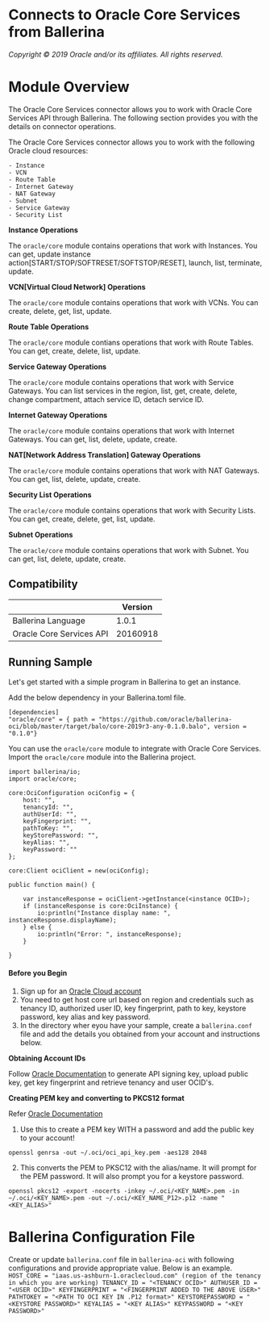 # Connects to Oracle Core Services from Ballerina

*Copyright © 2019 Oracle and/or its affiliates. All rights reserved.*

# Module Overview

The Oracle Core Services connector allows you to work with Oracle Core Services API through Ballerina. The following section provides you with the details on connector operations.

The Oracle Core Services connector allows you to work with the following Oracle cloud resources:
```
- Instance
- VCN
- Route Table
- Internet Gateway
- NAT Gateway
- Subnet
- Service Gateway
- Security List
```

**Instance Operations**

The `oracle/core` module contains operations that work with Instances. You can get, update instance action[START/STOP/SOFTRESET/SOFTSTOP/RESET], launch, list, terminate, update.

**VCN[Virtual Cloud Network] Operations**

The `oracle/core` module contains operations that work with VCNs. You can create, delete, get, list, update.

**Route Table Operations**

The `oracle/core` module contians operations that work with Route Tables. You can get, create, delete, list, update.

**Service Gateway Operations**

The `oracle/core` module contains operations that work with Service Gateways. You can list services in the region, list, get, create, delete, change compartment, attach service ID, detach service ID.

**Internet Gateway Operations**

The `oracle/core` module contains operations that work with Internet Gateways. You can get, list, delete, update, create.

**NAT[Network Address Translation] Gateway Operations**

The `oracle/core` module contains operations that work with NAT Gateways. You can get, list, delete, update, create.

**Security List Operations**

The `oracle/core` module contains operations that work with Security Lists. You can get, create, delete, get, list, update.

**Subnet Operations**

The `oracle/core` module contains operations that work with Subnet. You can get, list, delete, update, create.

## Compatibility

<table>
<thead>
	<tr>
		<th></th>
		<th>Version</th>
	</tr>
</thead>
<tbody>
	<tr>
		<td>Ballerina Language</td>
		<td>1.0.1 </td>
	</tr>
	<tr>
		<td>Oracle Core Services API</td>
		<td>20160918</td>
	</tr>
</tbody>
</table>

## Running Sample

Let's get started with a simple program in Ballerina to get an instance.

Add the below dependency in your Ballerina.toml file.

```
[dependencies]
"oracle/core" = { path = "https://github.com/oracle/ballerina-oci/blob/master/target/balo/core-2019r3-any-0.1.0.balo", version = "0.1.0"}
```

You can use the `oracle/core` module to integrate with Oracle Core Services. Import the `oracle/core` module into the Ballerina project.

```ballerina
import ballerina/io;
import oracle/core;

core:OciConfiguration ociConfig = {
    host: "",
    tenancyId: "",
    authUserId: "",
    keyFingerprint: "",
    pathToKey: "",
    keyStorePassword: "",
    keyAlias: "",
    keyPassword: ""
};
   
core:Client ociClient = new(ociConfig);

public function main() {

    var instanceResponse = ociClient->getInstance(<instance OCID>);
    if (instanceResponse is core:OciInstance) {
        io:println("Instance display name: ", instanceResponse.displayName);
    } else {
        io:println("Error: ", instanceResponse);
    }
    
}
```

#### Before you Begin

1. Sign up for an [Oracle Cloud account](https://myservices.us.oraclecloud.com/mycloud/signup?sourceType=_ref_coc-asset-opcSignIn&language=en)
2. You need to get host core url based on region and credentials such as tenancy ID, authorized user ID, key fingerprint, path to key, keystore password, key alias and key password.
3. In the directory wher eyou have your sample, create a `ballerina.conf` file and add the details you obtained from your account and instructions below.

**Obtaining Account IDs**

Follow [Oracle Documentation](https://docs.cloud.oracle.com/iaas/Content/API/Concepts/apisigningkey.htm) to generate API signing key, upload public key, get key fingerprint and retrieve tenancy and user OCID's. 

**Creating PEM key and converting to PKCS12 format**

Refer [Oracle Documentation](https://docs.cloud.oracle.com/iaas/Content/API/Concepts/apisigningkey.htm#How3)

1. Use this to create a PEM key WITH a password and add the public key to your account!

```openssl genrsa -out ~/.oci/oci_api_key.pem -aes128 2048```


2. This converts the PEM to PKSC12 with the alias/name. It will prompt for the PEM password. It will also prompt you for a keystore password.

```openssl pkcs12 -export -nocerts -inkey ~/.oci/<KEY_NAME>.pem -in ~/.oci/<KEY_NAME>.pem -out ~/.oci/<KEY_NAME_P12>.p12 -name "<KEY_ALIAS>"```

# Ballerina Configuration File
Create or update `ballerina.conf` file in `ballerina-oci` with following configurations and provide appropriate value. Below is an example.
    ```
    HOST_CORE = "iaas.us-ashburn-1.oraclecloud.com" (region of the tenancy in which you are working)
    TENANCY_ID = "<TENANCY OCID>"
    AUTHUSER_ID = "<USER OCID>"
    KEYFINGERPRINT = "<FINGERPRINT ADDED TO THE ABOVE USER>"
    PATHTOKEY = "<PATH TO OCI KEY IN .P12 format>"
    KEYSTOREPASSWORD = "<KEYSTORE PASSWORD>"
    KEYALIAS = "<KEY ALIAS>"
    KEYPASSWORD = "<KEY PASSWORD>"
    ```
